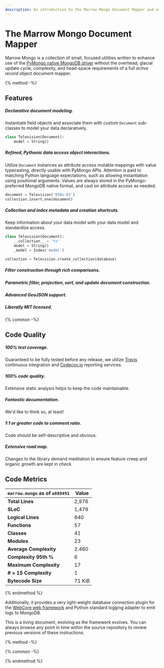```yaml
---
description: An introduction to the Marrow Mongo Document Mapper and overview of features.
---
```

# The Marrow Mongo Document Mapper

Marrow Mongo is a collection of small, focused utilities written to enhance use of the [PyMongo native MongoDB driver](http://api.mongodb.com/python/current/) without the overhead, glacial update cycle, complexity, and head-space requirements of a full *active record* object document mapper.

{% method -%}
## Features

##### Declarative document modeling.

Instantiate field objects and associate them with custom `Document` sub-classes to model your data declaratively.

```python
class Television(Document):
	model = String()
```

##### Refined, Pythonic _data access object_ interactions.

Utilize `Document` instances as attribute access mutable mappings with value typecasting, directly usable with PyMongo APIs. Attention is paid to matching Python language expectations, such as allowing instantiation using positional arguments. Values are always stored in the PyMongo-preferred MongoDB native format, and cast on attribute access as needed.

```python
document = Television('D50u-D1')
collection.insert_one(document)
```

##### Collection and index metadata and creation shortcuts.

Keep information about your data model with your data model and standardize access.

```python
class Television(Document):
	__collection__ = 'tv'
	model = String()
	_model = Index('model')

collection = Television.create_collection(database)
```

##### Filter construction through rich comparisons.

##### Parametric filter, projection, sort, and update document construction.

##### Advanced GeoJSON support.

##### Liberally MIT licensed.

{% common -%}
## Code Quality

##### 100% test coverage.

Guaranteed to be fully tested before any release, we utilize [Travis](https://travis-ci.org/marrow/mongo/) continuous integration and [Codecov.io]() reporting services.

##### 100% code quality.

Extensive static analysis helps to keep the code maintainable.

##### Fantastic documentation.

We'd like to think so, at least!

##### 1:1 or greater code to comment ratio.

Code should be self-descriptive and obvious.

##### Extensive road map.

Changes to the library demand meditation to ensure feature creep and organic growth are kept in check.

## Code Metrics

| `marrow.mongo` as of `a889491` | Value |
| --- | --- |
| **Total Lines** | 2,976 |
| **SLoC** | 1,479 |
| **Logical Lines** | 840 |
| **Functions** | 57 |
| **Classes** | 41 |
| **Modules** | 23 |
| **Average Complexity** | 2.460 |
| **Complexity 95th %** | 6 |
| **Maximum Complexity** | 17 |
| **# > 15 Complexity** | 1 |
| **Bytecode Size** | 71 KiB |

{% endmethod %}

Additionally, it provides a very light-weight database connection plugin for the [WebCore web framework](https://github.com/marrow/WebCore) and Python standard logging adapter to emit logs to MongoDB.

This is a living document, evolving as the framework evolves.  You can always browse any point in time within the source repository to review previous versions of these instructions.

{% method -%}

{% common -%}

{% endmethod %}
